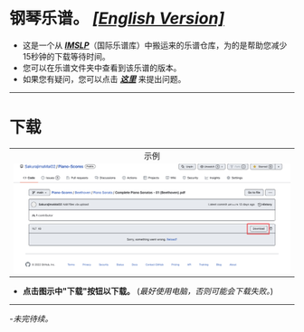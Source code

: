# 钢琴乐谱。 *[[English Version]](https://github.com/SakurajimaMai02/Piano-Scores/blob/main/README.md)*
- 这是一个从 *[**IMSLP**](https://imslp.org/)*（国际乐谱库）中搬运来的乐谱仓库，为的是帮助您减少15秒钟的下载等待时间。
- 您可以在乐谱文件夹中查看到该乐谱的版本。
- 如果您有疑问，您可以点击 *[**这里**](https://github.com/SakurajimaMai02/Piano-Scores/issues)* 来提出问题。

---

# 下载
<table>
    <tr>
        <td> <div style="text-align: center;font-weight: 60;">示例<br></div> </td>
    </tr>
    <tr>
        <td> <img src="https://raw.githubusercontent.com/SakurajimaMai02/Piano-Scores/main/images/1E1E4600-94DA-475B-A928-3ABCB15A2A7B.jpeg"></img> </td>
</table>

- **点击图示中"下载"按钮以下载。** (*最好使用电脑，否则可能会下载失败。*)

---

*-未完待续。*
